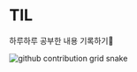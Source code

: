 # TIL
하루하루 공부한 내용 기록하기📝

![github contribution grid snake](https://github.com/YOUR_GITHUB_USERNAME/YOUR_REPO_NAME/blob/output/github-contribution-grid-snake.svg)
